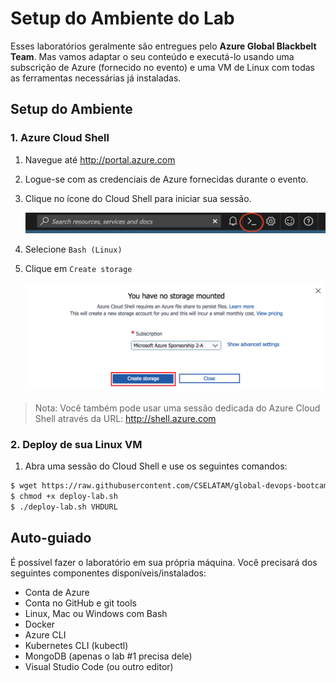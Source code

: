 # Setup do Ambiente do Lab

Esses laboratórios geralmente são entregues pelo **Azure Global Blackbelt Team**. Mas vamos adaptar o seu conteúdo e executá-lo usando uma subscrição de Azure (fornecido no evento) e uma VM de Linux com todas as ferramentas necessárias já instaladas.

## Setup do Ambiente

### 1. Azure Cloud Shell

1. Navegue até http://portal.azure.com
2. Logue-se com as credenciais de Azure fornecidas durante o evento.
3. Clique no ícone do Cloud Shell para iniciar sua sessão.

    ![alt text](img/cloud-shell-start.png)

4. Selecione `Bash (Linux)`

5. Clique em `Create storage`

    ![alt text](img/cloud-show-directly.png)

> Nota: Você também pode usar uma sessão dedicada do Azure Cloud Shell através da URL: http://shell.azure.com 

### 2. Deploy de sua Linux VM

1. Abra uma sessão do Cloud Shell e use os seguintes comandos:

```bash
$ wget https://raw.githubusercontent.com/CSELATAM/global-devops-bootcamp/master/deploy-lab.sh
$ chmod +x deploy-lab.sh
$ ./deploy-lab.sh VHDURL
```

## Auto-guiado

É possível fazer o laboratório em sua própria máquina. Você precisará dos seguintes componentes disponíveis/instalados:

* Conta de Azure
* Conta no GitHub e git tools
* Linux, Mac ou Windows com Bash
* Docker
* Azure CLI
* Kubernetes CLI (kubectl)
* MongoDB (apenas o lab #1 precisa dele)
* Visual Studio Code (ou outro editor)
